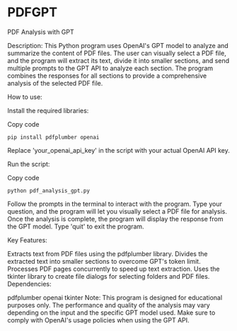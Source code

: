 # PDFGPT
PDF Analysis with GPT

Description: This Python program uses OpenAI's GPT model to analyze and summarize the content of PDF files. The user can visually select a PDF file, and the program will extract its text, divide it into smaller sections, and send multiple prompts to the GPT API to analyze each section. The program combines the responses for all sections to provide a comprehensive analysis of the selected PDF file.

How to use:

Install the required libraries:

Copy code
```
pip install pdfplumber openai
```
Replace 'your_openai_api_key' in the script with your actual OpenAI API key.

Run the script:

Copy code
```
python pdf_analysis_gpt.py
```
Follow the prompts in the terminal to interact with the program. Type your question, and the program will let you visually select a PDF file for analysis. Once the analysis is complete, the program will display the response from the GPT model. Type 'quit' to exit the program.

Key Features:

Extracts text from PDF files using the pdfplumber library.
Divides the extracted text into smaller sections to overcome GPT's token limit.
Processes PDF pages concurrently to speed up text extraction.
Uses the tkinter library to create file dialogs for selecting folders and PDF files.
Dependencies:

pdfplumber
openai
tkinter
Note: This program is designed for educational purposes only. The performance and quality of the analysis may vary depending on the input and the specific GPT model used. Make sure to comply with OpenAI's usage policies when using the GPT API.
